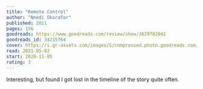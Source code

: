 ```yaml
---
title: "Remote Control"
author: "Nnedi Okorafor"
published: 2021
pages: 156
goodreads: https://www.goodreads.com/review/show/3629702042
goodreads_id: 34215764
cover: https://i.gr-assets.com/images/S/compressed.photo.goodreads.com/books/1587580886l/34215764._SY475_.jpg
read: 2021-05-02
start: 2020-11-05
rating: 3
---
```


Interesting, but found I got lost in the timeline of the story quite often.
